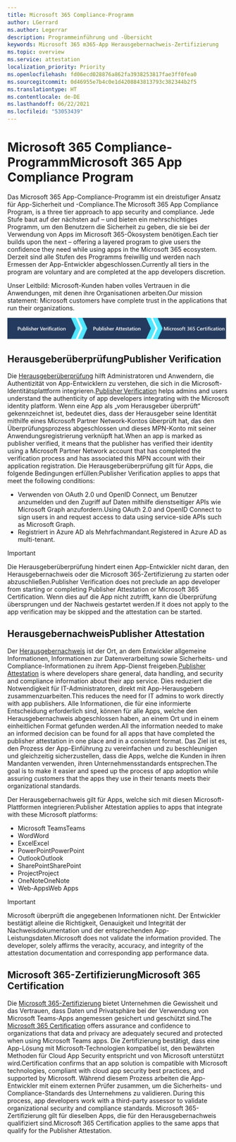 ```yaml
---
title: Microsoft 365 Compliance-Programm
author: LGerrard
ms.author: Legerrar
description: Programmeinführung und -Übersicht
keywords: Microsoft 365 m365-App Herausgebernachweis-Zertifizierung
ms.topic: overview
ms.service: attestation
localization_priority: Priority
ms.openlocfilehash: fd06ecd028876a862fa3938253817fae3ff0fea0
ms.sourcegitcommit: 0d46955e7b4c0e1d4208843813793c382344b2f5
ms.translationtype: HT
ms.contentlocale: de-DE
ms.lasthandoff: 06/22/2021
ms.locfileid: "53053439"
---
```

# <a name="microsoft-365-app-compliance-program"></a><span data-ttu-id="b3cc1-104">Microsoft 365 Compliance-Programm</span><span class="sxs-lookup"><span data-stu-id="b3cc1-104">Microsoft 365 App Compliance Program</span></span>

<span data-ttu-id="b3cc1-105">Das Microsoft 365 App-Compliance-Programm ist ein dreistufiger Ansatz für App-Sicherheit und -Compliance.</span><span class="sxs-lookup"><span data-stu-id="b3cc1-105">The Microsoft 365 App Compliance Program, is a three tier approach to app security and compliance.</span></span> <span data-ttu-id="b3cc1-106">Jede Stufe baut auf der nächsten auf – und bieten ein mehrschichtiges Programm, um den Benutzern die Sicherheit zu geben, die sie bei der Verwendung von Apps im Microsoft 365-Ökosystem benötigen.</span><span class="sxs-lookup"><span data-stu-id="b3cc1-106">Each tier builds upon the next – offering a layered program to give users the confidence they need while using apps in the Microsoft 365 ecosystem.</span></span> <span data-ttu-id="b3cc1-107">Derzeit sind alle Stufen des Programms freiwillig und werden nach Ermessen der App-Entwickler abgeschlossen.</span><span class="sxs-lookup"><span data-stu-id="b3cc1-107">Currently all tiers in the program are voluntary and are completed at the app developers discretion.</span></span> 

<span data-ttu-id="b3cc1-108">Unser Leitbild: Microsoft-Kunden haben volles Vertrauen in die Anwendungen, mit denen ihre Organisationen arbeiten.</span><span class="sxs-lookup"><span data-stu-id="b3cc1-108">Our mission statement: Microsoft customers have complete trust in the applications that run their organizations.</span></span>

  ![3-stufiger Ansatz zur App-Compliance](media/Microsoft-App-Compliance-Overview.png) 

## <a name="publisher-verification"></a><span data-ttu-id="b3cc1-110">Herausgeberüberprüfung</span><span class="sxs-lookup"><span data-stu-id="b3cc1-110">Publisher Verification</span></span>

<span data-ttu-id="b3cc1-111">Die [Herausgeberüberprüfung](https://docs.microsoft.com/azure/active-directory/develop/publisher-verification-overview) hilft Administratoren und Anwendern, die Authentizität von App-Entwicklern zu verstehen, die sich in die Microsoft-Identitätsplattform integrieren.</span><span class="sxs-lookup"><span data-stu-id="b3cc1-111">[Publisher Verification](https://docs.microsoft.com/azure/active-directory/develop/publisher-verification-overview) helps admins and users understand the authenticity of app developers integrating with the Microsoft identity platform.</span></span> <span data-ttu-id="b3cc1-112">Wenn eine App als „vom Herausgeber überprüft“ gekennzeichnet ist, bedeutet dies, dass der Herausgeber seine Identität mithilfe eines Microsoft Partner Network-Kontos überprüft hat, das den Überprüfungsprozess abgeschlossen und dieses MPN-Konto mit seiner Anwendungsregistrierung verknüpft hat.</span><span class="sxs-lookup"><span data-stu-id="b3cc1-112">When an app is marked as publisher verified, it means that the publisher has verified their identity using a Microsoft Partner Network account that has completed the verification process and has associated this MPN account with their application registration.</span></span>
<span data-ttu-id="b3cc1-113">Die Herausgeberüberprüfung gilt für Apps, die folgende Bedingungen erfüllen:</span><span class="sxs-lookup"><span data-stu-id="b3cc1-113">Publisher Verification applies to apps that meet the following conditions:</span></span>  
- <span data-ttu-id="b3cc1-114">Verwenden von OAuth 2.0 und OpenID Connect, um Benutzer anzumelden und den Zugriff auf Daten mithilfe dienstseitiger APIs wie Microsoft Graph anzufordern.</span><span class="sxs-lookup"><span data-stu-id="b3cc1-114">Using OAuth 2.0 and OpenID Connect to sign users in and request access to data using service-side APIs such as Microsoft Graph.</span></span> 
- <span data-ttu-id="b3cc1-115">Registriert in Azure AD als Mehrfachmandant.</span><span class="sxs-lookup"><span data-stu-id="b3cc1-115">Registered in Azure AD as multi-tenant.</span></span>  

> [!IMPORTANT]
> <span data-ttu-id="b3cc1-116">Die Herausgeberüberprüfung hindert einen App-Entwickler nicht daran, den Herausgebernachweis oder die Microsoft 365-Zertifizierung zu starten oder abzuschließen.</span><span class="sxs-lookup"><span data-stu-id="b3cc1-116">Publisher Verification does not preclude an app developer from starting or completing Publisher Attestation or Microsoft 365 Certification.</span></span> <span data-ttu-id="b3cc1-117">Wenn dies auf die App nicht zutrifft, kann die Überprüfung übersprungen und der Nachweis gestartet werden.</span><span class="sxs-lookup"><span data-stu-id="b3cc1-117">If it does not apply to the app verification may be skipped and the attestation can be started.</span></span>

## <a name="publisher-attestation"></a><span data-ttu-id="b3cc1-118">Herausgebernachweis</span><span class="sxs-lookup"><span data-stu-id="b3cc1-118">Publisher Attestation</span></span>

<span data-ttu-id="b3cc1-119">Der [Herausgebernachweis](https://docs.microsoft.com/microsoft-365-app-certification/docs/enterprise-app-attestation-guide) ist der Ort, an dem Entwickler allgemeine Informationen, Informationen zur Datenverarbeitung sowie Sicherheits- und Compliance-Informationen zu ihrem App-Dienst freigeben.</span><span class="sxs-lookup"><span data-stu-id="b3cc1-119">[Publisher Attestation](https://docs.microsoft.com/microsoft-365-app-certification/docs/enterprise-app-attestation-guide) is where developers share general, data handling, and security and compliance information about their app service.</span></span> <span data-ttu-id="b3cc1-120">Dies reduziert die Notwendigkeit für IT-Administratoren, direkt mit App-Herausgebern zusammenzuarbeiten.</span><span class="sxs-lookup"><span data-stu-id="b3cc1-120">This reduces the need for IT admins to work directly with app publishers.</span></span> <span data-ttu-id="b3cc1-121">Alle Informationen, die für eine informierte Entscheidung erforderlich sind, können für alle Apps, welche den Herausgebernachweis abgeschlossen haben, an einem Ort und in einem einheitlichen Format gefunden werden.</span><span class="sxs-lookup"><span data-stu-id="b3cc1-121">All the information needed to make an informed decision can be found for all apps that have completed the publisher attestation in one place and in a consistent format.</span></span> <span data-ttu-id="b3cc1-122">Das Ziel ist es, den Prozess der App-Einführung zu vereinfachen und zu beschleunigen und gleichzeitig sicherzustellen, dass die Apps, welche die Kunden in ihren Mandanten verwenden, ihren Unternehmensstandards entsprechen.</span><span class="sxs-lookup"><span data-stu-id="b3cc1-122">The goal is to make it easier and speed up the process of app adoption while assuring customers that the apps they use in their tenants meets their organizational standards.</span></span>

<span data-ttu-id="b3cc1-123">Der Herausgebernachweis gilt für Apps, welche sich mit diesen Microsoft-Plattformen integrieren:</span><span class="sxs-lookup"><span data-stu-id="b3cc1-123">Publisher Attestation applies to apps that integrate with these Microsoft platforms:</span></span>
-   <span data-ttu-id="b3cc1-124">Microsoft Teams</span><span class="sxs-lookup"><span data-stu-id="b3cc1-124">Teams</span></span>
-   <span data-ttu-id="b3cc1-125">Word</span><span class="sxs-lookup"><span data-stu-id="b3cc1-125">Word</span></span>
-   <span data-ttu-id="b3cc1-126">Excel</span><span class="sxs-lookup"><span data-stu-id="b3cc1-126">Excel</span></span>
-   <span data-ttu-id="b3cc1-127">PowerPoint</span><span class="sxs-lookup"><span data-stu-id="b3cc1-127">PowerPoint</span></span> 
-   <span data-ttu-id="b3cc1-128">Outlook</span><span class="sxs-lookup"><span data-stu-id="b3cc1-128">Outlook</span></span>
- <span data-ttu-id="b3cc1-129">SharePoint</span><span class="sxs-lookup"><span data-stu-id="b3cc1-129">SharePoint</span></span>
- <span data-ttu-id="b3cc1-130">Project</span><span class="sxs-lookup"><span data-stu-id="b3cc1-130">Project</span></span>
- <span data-ttu-id="b3cc1-131">OneNote</span><span class="sxs-lookup"><span data-stu-id="b3cc1-131">OneNote</span></span>
- <span data-ttu-id="b3cc1-132">Web-Apps</span><span class="sxs-lookup"><span data-stu-id="b3cc1-132">Web Apps</span></span>

> [!IMPORTANT]
> <span data-ttu-id="b3cc1-p105">Microsoft überprüft die angegebenen Informationen nicht. Der Entwickler bestätigt alleine die Richtigkeit, Genauigkeit und Integrität der Nachweisdokumentation und der entsprechenden App-Leistungsdaten.</span><span class="sxs-lookup"><span data-stu-id="b3cc1-p105">Microsoft does not validate the information provided. The developer, solely affirms the veracity, accuracy, and integrity of the attestation documentation and corresponding app performance data.</span></span> 

## <a name="microsoft-365-certification"></a><span data-ttu-id="b3cc1-135">Microsoft 365-Zertifizierung</span><span class="sxs-lookup"><span data-stu-id="b3cc1-135">Microsoft 365 Certification</span></span>
<span data-ttu-id="b3cc1-136">Die [Microsoft 365-Zertifizierung](https://docs.microsoft.com/microsoft-365-app-certification/docs/enterprise-app-certification-guide) bietet Unternehmen die Gewissheit und das Vertrauen, dass Daten und Privatsphäre bei der Verwendung von Microsoft Teams-Apps angemessen gesichert und geschützt sind.</span><span class="sxs-lookup"><span data-stu-id="b3cc1-136">The [Microsoft 365 Certification](https://docs.microsoft.com/microsoft-365-app-certification/docs/enterprise-app-certification-guide) offers assurance and confidence to organizations that data and privacy are adequately secured and protected when using Microsoft Teams apps.</span></span> <span data-ttu-id="b3cc1-137">Die Zertifizierung bestätigt, dass eine App-Lösung mit Microsoft-Technologien kompatibel ist, den bewährten Methoden für Cloud App Security entspricht und von Microsoft unterstützt wird.</span><span class="sxs-lookup"><span data-stu-id="b3cc1-137">Certification confirms that an app solution is compatible with Microsoft technologies, compliant with cloud app security best practices, and supported by Microsoft.</span></span><span data-ttu-id="b3cc1-138"> Während diesem Prozess arbeiten die App-Entwickler mit einem externen Prüfer zusammen, um die Sicherheits- und Compliance-Standards des Unternehmens zu validieren.</span><span class="sxs-lookup"><span data-stu-id="b3cc1-138"> During this process, app developers work with a third-party assessor to validate organizational security and compliance standards.</span></span> <span data-ttu-id="b3cc1-139">Microsoft 365-Zertifizierung gilt für dieselben Apps, die für den Herausgebernachweis qualifiziert sind.</span><span class="sxs-lookup"><span data-stu-id="b3cc1-139">Microsoft 365 Certification applies to the same apps that qualify for the Publisher Attestation.</span></span> 



